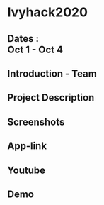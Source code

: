 # Ivyhack2020
Dates : \
Oct 1 - Oct 4
---
Introduction - Team 
---
Project Description
---
Screenshots
---
App-link
---
Youtube
---
Demo
---

